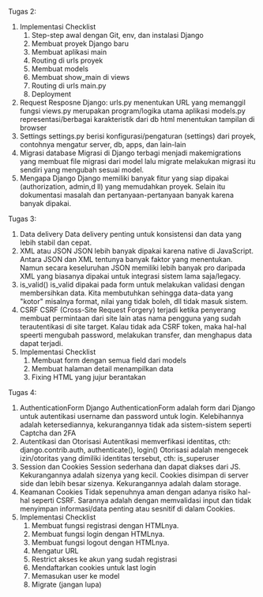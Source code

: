 Tugas 2:
1. Implementasi Checklist
    1. Step-step awal dengan Git, env, dan instalasi Django
    2. Membuat proyek Django baru
    3. Membuat aplikasi main
    4. Routing di urls proyek
    5. Membuat models
    6. Membuat show_main di views
    7. Routing di urls main.py
    8. Deployment
2. Request Resposne Django:
    urls.py menentukan URL yang memanggil fungsi
    views.py merupakan program/logika utama aplikasi
    models.py representasi/berbagai karakteristik dari db
    html menentukan tampilan di browser
3. Settings
    settings.py berisi konfigurasi/pengaturan (settings) dari proyek, contohnya mengatur server, db, apps, dan lain-lain
4. Migrasi database
    Migrasi di Django terbagi menjadi makemigrations yang membuat file migrasi dari model lalu migrate melakukan migrasi itu sendiri yang mengubah sesuai model.
5. Mengapa Django
    Django memiliki banyak fitur yang siap dipakai (authorization, admin,d ll) yang memudahkan proyek. Selain itu dokumentasi masalah dan pertanyaan-pertanyaan banyak karena banyak dipakai.


Tugas 3:
1. Data delivery 
    Data delivery penting untuk konsistensi dan data yang lebih stabil dan cepat.
2. XML atau JSON
    JSON lebih banyak dipakai karena native di JavaScript. Antara JSON dan XML tentunya banyak faktor yang menentukan. Namun secara keseluruhan JSON memiliki lebih banyak pro daripada XML yang biasanya dipakai untuk integrasi sistem lama saja/legacy.
3. is_valid()
    is_valid dipakai pada form untuk melakukan validasi dengan membersihkan data. Kita membutuhkan sehingga data-data yang "kotor" misalnya format, nilai yang tidak boleh, dll tidak masuk sistem.
4. CSRF
    CSRF (Cross-Site Request Forgery) terjadi ketika penyerang membuat permintaan dari site lain atas nama pengguna yang sudah terautentikasi di site target. Kalau tidak ada CSRF token, maka hal-hal speerti mengubah password, melakukan transfer, dan menghapus data dapat terjadi.
5. Implementasi Checklist
    1. Membuat form dengan semua field dari models
    2. Membuat halaman detail menampilkan data
    3. Fixing HTML yang jujur berantakan

Tugas 4:
1. AuthenticationForm 
    Django AuthenticationForm adalah form dari Django untuk autentikasi username dan password untuk login. Kelebihannya adalah ketersediannya, kekurangannya tidak ada sistem-sistem seperti Captcha dan 2FA
2. Autentikasi dan Otorisasi
    Autentikasi memverfikasi identitas, cth: django.contrib.auth, authenticate(), login()
    Otorisasi adalah mengecek izin/otoritas yang dimiliki identitas tersebut, cth: is_superuser
3. Session dan Cookies
    Session sederhana dan dapat diakses dari JS. Kekurangannya adalah sizenya yang kecil.
    Cookies disimpan di server side dan lebih besar sizenya. Kekurangannya adalah dalam storage.
4. Keamanan Cookies
    Tidak sepenuhnya aman dengan adanya risiko hal-hal seperti CSRF. Sarannya adalah dengan memvalidasi input dan tidak menyimpan informasi/data penting atau sesnitif di dalam Cookies.
5. Implementasi Checklist
    1. Membuat fungsi registrasi dengan HTMLnya.
    2. Membuat fungsi login dengan HTMLnya.
    3. Membuat fungsi logout dengan HTMLnya.
    4. Mengatur URL
    5. Restrict akses ke akun yang sudah registrasi
    6. Mendaftarkan cookies untuk last login 
    7. Memasukan user ke model
    8. Migrate (jangan lupa)
